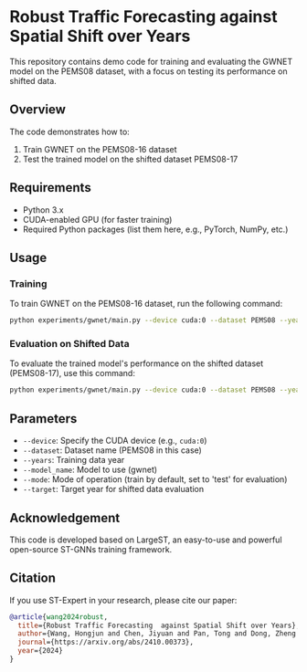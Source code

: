 # Robust Traffic Forecasting  against Spatial Shift over Years

This repository contains demo code for training and evaluating the GWNET model on the PEMS08 dataset, with a focus on testing its performance on shifted data.

## Overview

The code demonstrates how to:
1. Train GWNET on the PEMS08-16 dataset
2. Test the trained model on the shifted dataset PEMS08-17

## Requirements

- Python 3.x
- CUDA-enabled GPU (for faster training)
- Required Python packages (list them here, e.g., PyTorch, NumPy, etc.)

## Usage

### Training

To train GWNET on the PEMS08-16 dataset, run the following command:

```bash
python experiments/gwnet/main.py --device cuda:0 --dataset PEMS08 --years 2016 --model_name gwnet
```

### Evaluation on Shifted Data

To evaluate the trained model's performance on the shifted dataset (PEMS08-17), use this command:

```bash
python experiments/gwnet/main.py --device cuda:0 --dataset PEMS08 --years 2016 --model_name gwnet --mode test --target 2017
```

## Parameters

- `--device`: Specify the CUDA device (e.g., `cuda:0`)
- `--dataset`: Dataset name (PEMS08 in this case)
- `--years`: Training data year
- `--model_name`: Model to use (gwnet)
- `--mode`: Mode of operation (train by default, set to 'test' for evaluation)
- `--target`: Target year for shifted data evaluation

## Acknowledgement

This code is developed based on LargeST, an easy-to-use and powerful open-source ST-GNNs training framework.

## Citation

If you use ST-Expert in your research, please cite our paper:

```bibtex
@article{wang2024robust,
  title={Robust Traffic Forecasting  against Spatial Shift over Years},
  author={Wang, Hongjun and Chen, Jiyuan and Pan, Tong and Dong, Zheng and Zhang, Lingyu and Jiang, Renhe and Song, Xuan},
  journal={https://arxiv.org/abs/2410.00373},
  year={2024}
}
```

